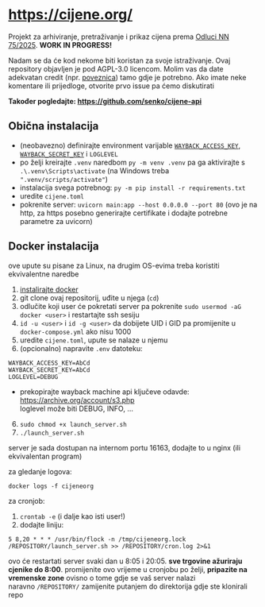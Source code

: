 # https://cijene.org/

Projekt za arhiviranje, pretraživanje i prikaz cijena prema [Odluci NN 75/2025](https://narodne-novine.nn.hr/clanci/sluzbeni/2025_05_75_979.html). **WORK IN PROGRESS!**  

Nadam se da će kod nekome biti koristan za svoje istraživanje. Ovaj repository objavljen je pod AGPL-3.0 licencom. Molim vas da date adekvatan credit (npr. [poveznica](https://github.com/IamMusavaRibica/cijene.org/)) tamo gdje je potrebno. Ako imate neke komentare ili prijedloge, otvorite prvo issue pa ćemo diskutirati

**Također pogledajte: https://github.com/senko/cijene-api**

## Obična instalacija
- (neobavezno) definirajte environment varijable [`WAYBACK_ACCESS_KEY`, `WAYBACK_SECRET_KEY`](https://archive.org/account/s3.php) i `LOGLEVEL`
- po želji kreirajte `.venv` naredbom `py -m venv .venv` pa ga aktivirajte s `.\.venv\Scripts\activate` (na Windows treba `".venv/scripts/activate"`)
- instalacija svega potrebnog: `py -m pip install -r requirements.txt`
- uredite `cijene.toml`
- pokrenite server: `uvicorn main:app --host 0.0.0.0 --port 80` (ovo je na http, za https posebno generirajte certifikate i dodajte potrebne parametre za uvicorn)

## Docker instalacija
ove upute su pisane za Linux, na drugim OS-evima treba koristiti ekvivalentne naredbe  
1. [instalirajte docker](https://docs.docker.com/engine/install/)
2. git clone ovaj repositorij, uđite u njega (`cd`)
3. odlučite koji user će pokretati server pa pokrenite `sudo usermod -aG docker <user>` i restartajte ssh sesiju
4. `id -u <user>` i `id -g <user>` da dobijete UID i GID pa promijenite u `docker-compose.yml` ako nisu 1000
5. uredite `cijene.toml`, upute se nalaze u njemu
6. (opcionalno) napravite `.env` datoteku:
```
WAYBACK_ACCESS_KEY=AbCd
WAYBACK_SECRET_KEY=AbCd
LOGLEVEL=DEBUG
```
- prekopirajte wayback machine api ključeve odavde: https://archive.org/account/s3.php  
loglevel može biti DEBUG, INFO, ...
6. `sudo chmod +x launch_server.sh`
7. `./launch_server.sh`

server je sada dostupan na internom portu 16163, dodajte to u nginx (ili ekvivalentan program)

za gledanje logova:
```
docker logs -f cijeneorg
```

za cronjob:
1. `crontab -e`  (i dalje kao isti user!)
2. dodajte liniju:
```
5 8,20 * * * /usr/bin/flock -n /tmp/cijeneorg.lock /REPOSITORY/launch_server.sh >> /REPOSITORY/cron.log 2>&1
```
ovo će restartati server svaki dan u 8:05 i 20:05. **sve trgovine ažuriraju cjenike do 8:00**. promijenite ovo vrijeme u cronjobu po želji, **pripazite na vremenske zone** ovisno o tome gdje se vaš server nalazi    
naravno `/REPOSITORY/` zamijenite putanjem do direktorija gdje ste klonirali repo
